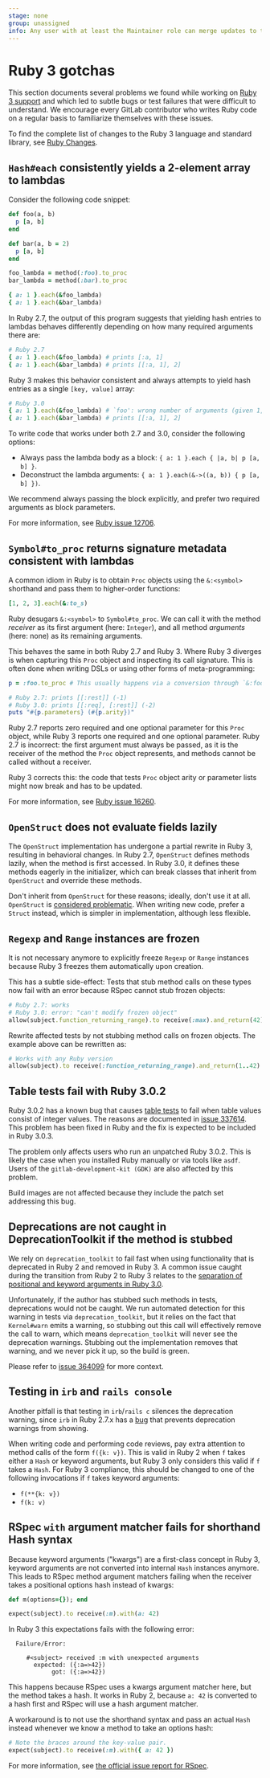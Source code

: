 ```yaml
---
stage: none
group: unassigned
info: Any user with at least the Maintainer role can merge updates to this content. For details, see https://docs.gitlab.com/ee/development/development_processes.html#development-guidelines-review.
---
```


# Ruby 3 gotchas

This section documents several problems we found while working on [Ruby 3 support](https://gitlab.com/groups/gitlab-org/-/epics/5149)
and which led to subtle bugs or test failures that were difficult to understand. We encourage every GitLab contributor
who writes Ruby code on a regular basis to familiarize themselves with these issues.

To find the complete list of changes to the Ruby 3 language and standard library, see
[Ruby Changes](https://rubyreferences.github.io/rubychanges/3.0.html).

## `Hash#each` consistently yields a 2-element array to lambdas

Consider the following code snippet:

```ruby
def foo(a, b)
  p [a, b]
end

def bar(a, b = 2)
  p [a, b]
end

foo_lambda = method(:foo).to_proc
bar_lambda = method(:bar).to_proc

{ a: 1 }.each(&foo_lambda)
{ a: 1 }.each(&bar_lambda)
```

In Ruby 2.7, the output of this program suggests that yielding hash entries to lambdas behaves
differently depending on how many required arguments there are:

```ruby
# Ruby 2.7
{ a: 1 }.each(&foo_lambda) # prints [:a, 1]
{ a: 1 }.each(&bar_lambda) # prints [[:a, 1], 2]
```

Ruby 3 makes this behavior consistent and always attempts to yield hash entries as a single `[key, value]` array:

```ruby
# Ruby 3.0
{ a: 1 }.each(&foo_lambda) # `foo': wrong number of arguments (given 1, expected 2) (ArgumentError)
{ a: 1 }.each(&bar_lambda) # prints [[:a, 1], 2]
```

To write code that works under both 2.7 and 3.0, consider the following options:

- Always pass the lambda body as a block: `{ a: 1 }.each { |a, b| p [a, b] }`.
- Deconstruct the lambda arguments: `{ a: 1 }.each(&->((a, b)) { p [a, b] })`.

We recommend always passing the block explicitly, and prefer two required arguments as block parameters.

For more information, see [Ruby issue 12706](https://bugs.ruby-lang.org/issues/12706).

## `Symbol#to_proc` returns signature metadata consistent with lambdas

A common idiom in Ruby is to obtain `Proc` objects using the `&:<symbol>` shorthand and
pass them to higher-order functions:

```ruby
[1, 2, 3].each(&:to_s)
```

Ruby desugars `&:<symbol>` to `Symbol#to_proc`. We can call it with
the method _receiver_ as its first argument (here: `Integer`), and all method _arguments_
(here: none) as its remaining arguments.

This behaves the same in both Ruby 2.7 and Ruby 3. Where Ruby 3 diverges is when capturing
this `Proc` object and inspecting its call signature.
This is often done when writing DSLs or using other forms of meta-programming:

```ruby
p = :foo.to_proc # This usually happens via a conversion through `&:foo`

# Ruby 2.7: prints [[:rest]] (-1)
# Ruby 3.0: prints [[:req], [:rest]] (-2)
puts "#{p.parameters} (#{p.arity})"
```

Ruby 2.7 reports zero required and one optional parameter for this `Proc` object, while Ruby 3 reports one required
and one optional parameter. Ruby 2.7 is incorrect: the first argument must
always be passed, as it is the receiver of the method the `Proc` object represents, and methods cannot be
called without a receiver.

Ruby 3 corrects this: the code that tests `Proc` object arity or parameter lists might now break and
has to be updated.

For more information, see [Ruby issue 16260](https://bugs.ruby-lang.org/issues/16260).

## `OpenStruct` does not evaluate fields lazily

The `OpenStruct` implementation has undergone a partial rewrite in Ruby 3, resulting in
behavioral changes. In Ruby 2.7, `OpenStruct` defines methods lazily, when the method is first accessed.
In Ruby 3.0, it defines these methods eagerly in the initializer, which can break classes that inherit from `OpenStruct`
and override these methods.

Don't inherit from `OpenStruct` for these reasons; ideally, don't use it at all.
`OpenStruct` is [considered problematic](https://ruby-doc.org/stdlib-3.0.2/libdoc/ostruct/rdoc/OpenStruct.html#class-OpenStruct-label-Caveats).
When writing new code, prefer a `Struct` instead, which is simpler in implementation, although less flexible.

## `Regexp` and `Range` instances are frozen

It is not necessary anymore to explicitly freeze `Regexp` or `Range` instances because Ruby 3 freezes
them automatically upon creation.

This has a subtle side-effect: Tests that stub method calls on these types now fail with an error because
RSpec cannot stub frozen objects:

```ruby
# Ruby 2.7: works
# Ruby 3.0: error: "can't modify frozen object"
allow(subject.function_returning_range).to receive(:max).and_return(42)
```

Rewrite affected tests by not stubbing method calls on frozen objects. The example above can be rewritten as:

```ruby
# Works with any Ruby version
allow(subject).to receive(:function_returning_range).and_return(1..42)
```

## Table tests fail with Ruby 3.0.2

Ruby 3.0.2 has a known bug that causes [table tests](testing_guide/best_practices.md#table-based--parameterized-tests)
to fail when table values consist of integer values.
The reasons are documented in [issue 337614](https://gitlab.com/gitlab-org/gitlab/-/issues/337614).
This problem has been fixed in Ruby and the fix is expected to be included in Ruby 3.0.3.

The problem only affects users who run an unpatched Ruby 3.0.2. This is likely the case when you
installed Ruby manually or via tools like `asdf`. Users of the `gitlab-development-kit (GDK)`
are also affected by this problem.

Build images are not affected because they include the patch set addressing this bug.

## Deprecations are not caught in DeprecationToolkit if the method is stubbed

We rely on `deprecation_toolkit` to fail fast when using functionality that is deprecated in Ruby 2 and removed in Ruby 3.
A common issue caught during the transition from Ruby 2 to Ruby 3 relates to
the [separation of positional and keyword arguments in Ruby 3.0](https://www.ruby-lang.org/en/news/2019/12/12/separation-of-positional-and-keyword-arguments-in-ruby-3-0/).

Unfortunately, if the author has stubbed such methods in tests, deprecations would not be caught.
We run automated detection for this warning in tests via `deprecation_toolkit`,
but it relies on the fact that `Kernel#warn` emits a warning, so stubbing out this call will effectively remove the call to warn, which means `deprecation_toolkit` will never see the deprecation warnings.
Stubbing out the implementation removes that warning, and we never pick it up, so the build is green.

Please refer to [issue 364099](https://gitlab.com/gitlab-org/gitlab/-/issues/364099) for more context.

## Testing in `irb` and `rails console`

Another pitfall is that testing in `irb`/`rails c` silences the deprecation warning,
since `irb` in Ruby 2.7.x has a [bug](https://bugs.ruby-lang.org/issues/17377) that prevents deprecation warnings from showing.

When writing code and performing code reviews, pay extra attention to method calls of the form `f({k: v})`.
This is valid in Ruby 2 when `f` takes either a `Hash` or keyword arguments, but Ruby 3 only considers this valid if `f` takes a `Hash`.
For Ruby 3 compliance, this should be changed to one of the following invocations if `f` takes keyword arguments:

- `f(**{k: v})`
- `f(k: v)`

## RSpec `with` argument matcher fails for shorthand Hash syntax

Because keyword arguments ("kwargs") are a first-class concept in Ruby 3, keyword arguments are not
converted into internal `Hash` instances anymore. This leads to RSpec method argument matchers failing
when the receiver takes a positional options hash instead of kwargs:

```ruby
def m(options={}); end
```

```ruby
expect(subject).to receive(:m).with(a: 42)
```

In Ruby 3 this expectations fails with the following error:

```plaintext
  Failure/Error:

     #<subject> received :m with unexpected arguments
       expected: ({:a=>42})
            got: ({:a=>42})
```

This happens because RSpec uses a kwargs argument matcher here, but the method takes a hash.
It works in Ruby 2, because `a: 42` is converted to a hash first and RSpec will use a hash argument matcher.

A workaround is to not use the shorthand syntax and pass an actual `Hash` instead whenever we know a method
to take an options hash:

```ruby
# Note the braces around the key-value pair.
expect(subject).to receive(:m).with({ a: 42 })
```

For more information, see [the official issue report for RSpec](https://github.com/rspec/rspec-mocks/issues/1460).
